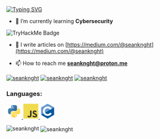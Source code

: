 [![Typing SVG](https://readme-typing-svg.herokuapp.com?font=courier+new&color=0BF700&lines=Hello!+My+name+is+Sean!;A.K.A+T3KK5)](https://git.io/typing-svg)

- 🌱 I’m currently learning **Cybersecurity**

![TryHackMe Badge](https://tryhackme-badges.s3.amazonaws.com/T3kk5.png)

- 📝 I write articles on [https://medium.com/@seanknght](https://medium.com/@seanknght)

- 📫 How to reach me **seanknght@proton.me**

<p align="left">
<a href="https://twitter.com/seanknght" target="blank"><img align="center" src="https://raw.githubusercontent.com/rahuldkjain/github-profile-readme-generator/master/src/images/icons/Social/twitter.svg" alt="seanknght" height="30" width="40" /></a>
<a href="https://linkedin.com/in/seanknght" target="blank"><img align="center" src="https://raw.githubusercontent.com/rahuldkjain/github-profile-readme-generator/master/src/images/icons/Social/linked-in-alt.svg" alt="seanknght" height="30" width="40" /></a>
<a href="https://instagram.com/seanknght" target="blank"><img align="center" src="https://raw.githubusercontent.com/rahuldkjain/github-profile-readme-generator/master/src/images/icons/Social/instagram.svg" alt="seanknght" height="30" width="40" /></a>
</p>

<h3 align="left">Languages:</h3>
<p align="left"> <a href="https://https://www.python.org/" target="_blank" rel="noreferrer"> <img src="https://raw.githubusercontent.com/devicons/devicon/master/icons/python/python-original.svg" alt="python" width="40" height="40"/> </a> <a href="https://developer.mozilla.org/en-US/docs/Web/JavaScript" target="_blank" rel="noreferrer"> <img src="https://raw.githubusercontent.com/devicons/devicon/master/icons/javascript/javascript-original.svg" alt="javascript" width="40" height="40"/> </a> <a href="https://www.cprogramming.com/" target="_blank"  rel="noreferrer"> <img src="https://raw.githubusercontent.com/devicons/devicon/master/icons/c/c-original.svg" alt="C" width="40" height="40"/> </a> 
</p>

<p><img align="left" src="https://github-readme-stats.vercel.app/api/top-langs?username=seanknght&show_icons=true&locale=en&layout=compact" alt="seanknght" /></p>

<p>&nbsp;<img align="center" src="https://github-readme-stats.vercel.app/api?username=seanknght&show_icons=true&locale=en" alt="seanknght" /></p>

